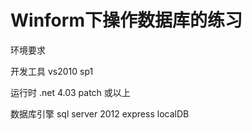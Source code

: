Winform下操作数据库的练习
=================
环境要求

开发工具 vs2010 sp1

运行时 .net 4.03 patch 或以上

数据库引擎 sql server 2012 express localDB